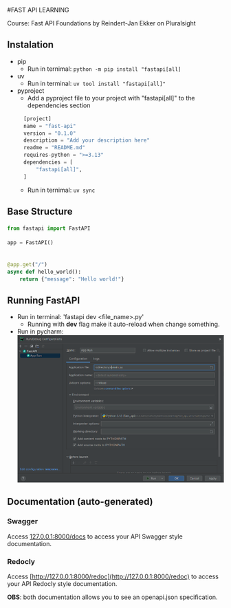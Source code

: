 #FAST API LEARNING

Course: Fast API Foundations by Reindert-Jan Ekker on Pluralsight

## Instalation

- pip
  - Run in ternimal: `python -m pip install "fastapi[all]`
- uv
  - Run in terminal: `uv tool install "fastapi[all]"`
- pyproject
  - Add a pyproject file to your project with "fastapi[all]" to the dependencies section
  ```python
    [project]
    name = "fast-api"
    version = "0.1.0"
    description = "Add your description here"
    readme = "README.md"
    requires-python = ">=3.13"
    dependencies = [
        "fastapi[all]",
    ]
    ```
  - Run in ternimal: `uv sync`

## Base Structure

```python
from fastapi import FastAPI

app = FastAPI()


@app.get("/")
async def hello_world():
    return {"message": "Hello world!"}

```

## Running FastAPI

- Run in terminal: 'fastapi dev <file_name>.py'
  - Running with **dev** flag make it auto-reload when change something.
- Run in pycharm: 
  ![img.png](img.png)

## Documentation (auto-generated)

### Swagger

Access [127.0.0.1:8000/docs](127.0.0.1:8000/docs) to access your API Swagger style documentation.

### Redocly

Access [http://127.0.0.1:8000/redoc](http://127.0.0.1:8000/redoc) to access your API Redocly style documentation.

**OBS**: both documentation allows you to see an openapi.json specification.
